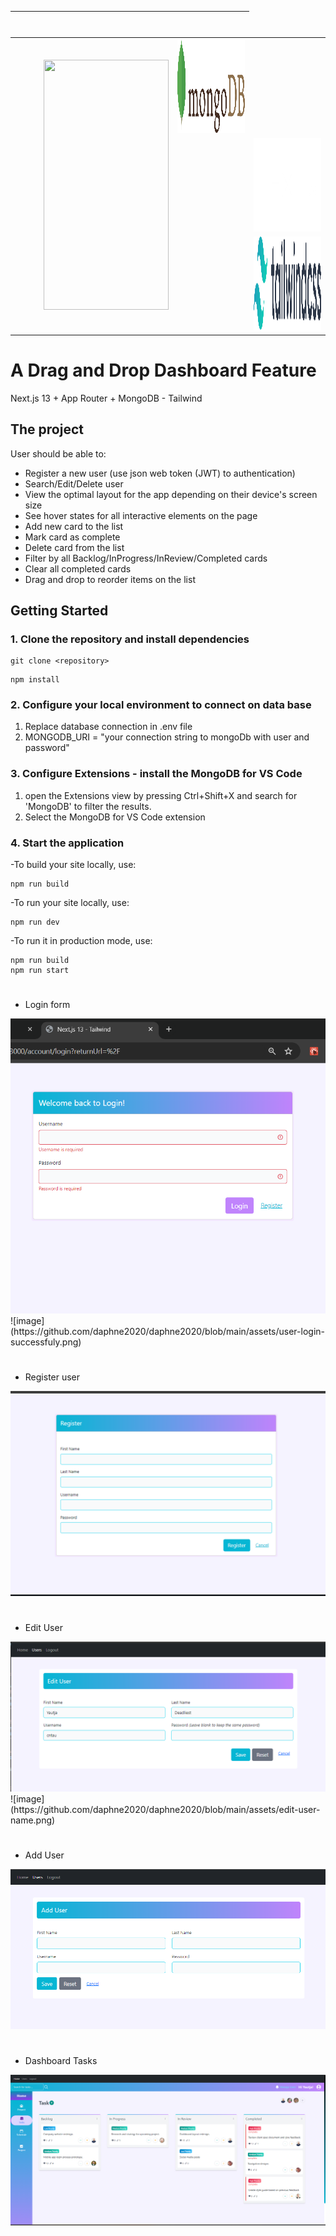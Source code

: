 



| &nbsp; &nbsp;  &nbsp; &nbsp; &nbsp; &nbsp;  &nbsp; &nbsp; |   |   | 
| :---------------: | :---------------: | :---------------: |
| <td rowspan=3><img src="https://myoctocat.com/assets/images/base-octocat.svg" width="200" height="400" /> | <img src="https://github.com/daphne2020/daphne2020/blob/main/assets/mongodb.svg" width="200" height="150" /> |  | |
| &nbsp; &nbsp; &nbsp; &nbsp; &nbsp; &nbsp;  &nbsp; &nbsp; |  | <img src="https://github.com/daphne2020/daphne2020/blob/main/assets/Nextjs-white.png" width="200" height="150" /> |
| &nbsp; &nbsp; &nbsp; &nbsp; &nbsp; &nbsp;  &nbsp; &nbsp; |  | <img src="https://github.com/daphne2020/daphne2020/blob/main/assets/tailwind-css.svg" width="200" height="150" /> |

                                                                                                                                                                  
#


# A Drag and Drop Dashboard Feature

Next.js 13 + App Router + MongoDB - Tailwind

## The project

User should be able to:

- Register a new user (use json web token (JWT) to authentication)
- Search/Edit/Delete user
- View the optimal layout for the app depending on their device's screen size
- See hover states for all interactive elements on the page
- Add new card to the list
- Mark card as complete
- Delete card from the list
- Filter by all Backlog/InProgress/InReview/Completed cards
- Clear all completed cards
- Drag and drop to reorder items on the list


## Getting Started

### 1. Clone the repository and install dependencies

```
git clone <repository>
```

```
npm install
```

### 2. Configure your local environment to connect on data base

1. Replace database connection in .env file
2. MONGODB_URI = "your connection string to mongoDb with user and password"


### 3. Configure Extensions - install the MongoDB for VS Code

1. open the Extensions view by pressing Ctrl+Shift+X and search for 'MongoDB' to filter the results. 
2. Select the MongoDB for VS Code extension

### 4. Start the application

-To build your site locally, use:

```
npm run build
```

-To run your site locally, use:

```
npm run dev
```

-To run it in production mode, use:


```
npm run build
npm run start
```

#

- Login form
<div style="text-align:center"><img src="https://github.com/daphne2020/daphne2020/blob/main/assets/dashboard-login.png"/></div>
![image](https://github.com/daphne2020/daphne2020/blob/main/assets/user-login-successfuly.png)

#

- Register user
<img src="https://github.com/daphne2020/daphne2020/blob/main/assets/register.png"/>

#

- Edit User
<img src="https://github.com/daphne2020/daphne2020/blob/main/assets/edit-user.png"/>
![image](https://github.com/daphne2020/daphne2020/blob/main/assets/edit-user-name.png)

#

- Add User
<img src="https://github.com/daphne2020/daphne2020/blob/main/assets/add-user.png" />

#

- Dashboard Tasks
<img src="https://github.com/daphne2020/daphne2020/blob/main/assets/dashboard.png" />


